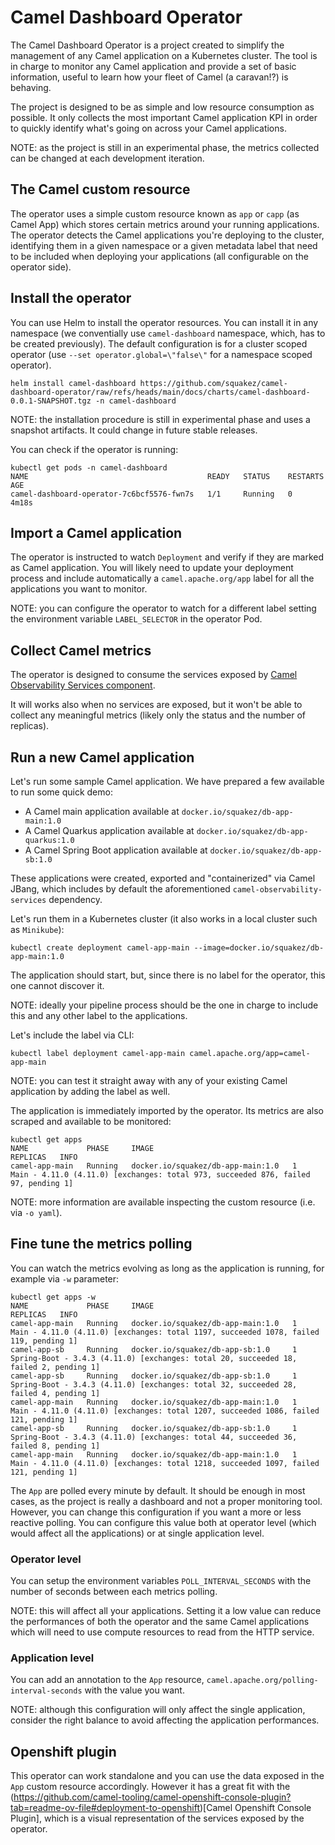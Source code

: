 # Camel Dashboard Operator

The Camel Dashboard Operator is a project created to simplify the management of any Camel application on a Kubernetes cluster. The tool is in charge to monitor any Camel application and provide a set of basic information, useful to learn how your fleet of Camel (a caravan!?) is behaving.

The project is designed to be as simple and low resource consumption as possible. It only collects the most important Camel application KPI in order to quickly identify what's going on across your Camel applications.

NOTE: as the project is still in an experimental phase, the metrics collected can be changed at each development iteration.

## The Camel custom resource

The operator uses a simple custom resource known as `app` or `capp` (as Camel App) which stores certain metrics around your running applications. The operator detects the Camel applications you're deploying to the cluster, identifying them in a given namespace or a given metadata label that need to be included when deploying your applications (all configurable on the operator side).

## Install the operator

You can use Helm to install the operator resources. You can install it in any namespace (we conventially use `camel-dashboard` namespace, which, has to be created previously). The default configuration is for a cluster scoped operator (use `--set operator.global=\"false\"` for a namespace scoped operator).

```
helm install camel-dashboard https://github.com/squakez/camel-dashboard-operator/raw/refs/heads/main/docs/charts/camel-dashboard-0.0.1-SNAPSHOT.tgz -n camel-dashboard
```

NOTE: the installation procedure is still in experimental phase and uses a snapshot artifacts. It could change in future stable releases.

You can check if the operator is running:

```
kubectl get pods -n camel-dashboard
NAME                                        READY   STATUS    RESTARTS   AGE
camel-dashboard-operator-7c6bcf5576-fwn7s   1/1     Running   0          4m18s
```

## Import a Camel application

The operator is instructed to watch `Deployment` and verify if they are marked as Camel application. You will likely need to update your deployment process and include automatically a `camel.apache.org/app` label for all the applications you want to monitor.

NOTE: you can configure the operator to watch for a different label setting the environment variable `LABEL_SELECTOR` in the operator Pod.

## Collect Camel metrics

The operator is designed to consume the services exposed by [Camel Observability Services component](https://camel.apache.org/components/next/others/observability-services.html).

It will works also when no services are exposed, but it won't be able to collect any meaningful metrics (likely only the status and the number of replicas).

## Run a new Camel application

Let's run some sample Camel application. We have prepared a few available to run some quick demo:

* A Camel main application available at `docker.io/squakez/db-app-main:1.0`
* A Camel Quarkus application available at `docker.io/squakez/db-app-quarkus:1.0`
* A Camel Spring Boot application available at `docker.io/squakez/db-app-sb:1.0`

These applications were created, exported and "containerized" via Camel JBang, which includes by default the aforementioned `camel-observability-services` dependency.

Let's run them in a Kubernetes cluster (it also works in a local cluster such as `Minikube`):

```
kubectl create deployment camel-app-main --image=docker.io/squakez/db-app-main:1.0
```

The application should start, but, since there is no label for the operator, this one cannot discover it.

NOTE: ideally your pipeline process should be the one in charge to include this and any other label to the applications.

Let's include the label via CLI:

```
kubectl label deployment camel-app-main camel.apache.org/app=camel-app-main
```

NOTE: you can test it straight away with any of your existing Camel application by adding the label as well.

The application is immediately imported by the operator. Its metrics are also scraped and available to be monitored:

```
kubectl get apps
NAME             PHASE     IMAGE                               REPLICAS   INFO
camel-app-main   Running   docker.io/squakez/db-app-main:1.0   1          Main - 4.11.0 (4.11.0) [exchanges: total 973, succeeded 876, failed 97, pending 1]
```

NOTE: more information are available inspecting the custom resource (i.e. via `-o yaml`).

## Fine tune the metrics polling

You can watch the metrics evolving as long as the application is running, for example via `-w` parameter:

```
kubectl get apps -w
NAME             PHASE     IMAGE                               REPLICAS   INFO
camel-app-main   Running   docker.io/squakez/db-app-main:1.0   1          Main - 4.11.0 (4.11.0) [exchanges: total 1197, succeeded 1078, failed 119, pending 1]
camel-app-sb     Running   docker.io/squakez/db-app-sb:1.0     1          Spring-Boot - 3.4.3 (4.11.0) [exchanges: total 20, succeeded 18, failed 2, pending 1]
camel-app-sb     Running   docker.io/squakez/db-app-sb:1.0     1          Spring-Boot - 3.4.3 (4.11.0) [exchanges: total 32, succeeded 28, failed 4, pending 1]
camel-app-main   Running   docker.io/squakez/db-app-main:1.0   1          Main - 4.11.0 (4.11.0) [exchanges: total 1207, succeeded 1086, failed 121, pending 1]
camel-app-sb     Running   docker.io/squakez/db-app-sb:1.0     1          Spring-Boot - 3.4.3 (4.11.0) [exchanges: total 44, succeeded 36, failed 8, pending 1]
camel-app-main   Running   docker.io/squakez/db-app-main:1.0   1          Main - 4.11.0 (4.11.0) [exchanges: total 1218, succeeded 1097, failed 121, pending 1]
```

The `App` are polled every minute by default. It should be enough in most cases, as the project is really a dashboard and not a proper monitoring tool. However, you can change this configuration if you want a more or less reactive polling. You can configure this value both at operator level (which would affect all the applications) or at single application level.

### Operator level

You can setup the environment variables `POLL_INTERVAL_SECONDS` with the number of seconds between each metrics polling.

NOTE: this will affect all your applications. Setting it a low value can reduce the performances of both the operator and the same Camel applications which will need to use compute resources to read from the HTTP service.

### Application level

You can add an annotation to the `App` resource, `camel.apache.org/polling-interval-seconds` with the value you want.

NOTE: although this configuration will only affect the single application, consider the right balance to avoid affecting the application performances.

## Openshift plugin

This operator can work standalone and you can use the data exposed in the `App` custom resource accordingly. However it has a great fit with the (https://github.com/camel-tooling/camel-openshift-console-plugin?tab=readme-ov-file#deployment-to-openshift)[Camel Openshift Console Plugin], which is a visual representation of the services exposed by the operator.